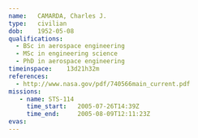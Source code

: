```yaml
---
name:	CAMARDA, Charles J.
type:	civilian
dob:	1952-05-08
qualifications:
  - BSc in aerospace engineering
  - MSc in engineering science
  - PhD in aerospace engineering
timeinspace:	13d21h32m
references:
  - http://www.nasa.gov/pdf/740566main_current.pdf
missions:
   - name: STS-114
     time_start:   2005-07-26T14:39Z
     time_end:     2005-08-09T12:11:23Z
evas:
---
```

